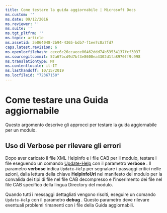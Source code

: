 ```yaml
---
title: Come testare la guida aggiornabile | Microsoft Docs
ms.custom: ''
ms.date: 09/12/2016
ms.reviewer: ''
ms.suite: ''
ms.tgt_pltfrm: ''
ms.topic: article
ms.assetid: 3e064048-2b94-4365-bdb7-f1ee7c0a7fd7
caps.latest.revision: 6
ms.openlocfilehash: cecc6c26ccaece06462ddd74b53534137fcf3037
ms.sourcegitcommit: 52a67bcd9d7bf3e8600ea4302d1fa8970ff9c998
ms.translationtype: MT
ms.contentlocale: it-IT
ms.lasthandoff: 10/15/2019
ms.locfileid: "72367150"
---
```

# <a name="how-to-test-updatable-help"></a>Come testare una Guida aggiornabile

Questo argomento descrive gli approcci per testare la guida aggiornabile per un modulo.

## <a name="using-verbose-to-detect-errors"></a>Uso di Verbose per rilevare gli errori

Dopo aver caricato il file XML HelpInfo e i file CAB per il modulo, testare i file eseguendo un comando [Update-Help](/powershell/module/Microsoft.PowerShell.Core/Update-Help) con il parametro **verbose** . Il parametro **verbose** indica `Update-Help` per segnalare i passaggi critici nelle azioni, dalla lettura della chiave **HelpInfoUri** nel manifesto del modulo per la convalida dei tipi di file nel file CAB decompresso e l'inserimento dei file nel file CAB specifico della lingua Directory del modulo.

Quando tutti i messaggi dettagliati vengono risolti, eseguire un comando `Update-Help` con il parametro **debug** . Questo parametro deve rilevare eventuali problemi rimanenti con i file della Guida aggiornabili.